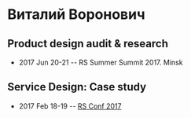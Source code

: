 # Виталий Воронович

## Product design audit &amp; research
- 2017 Jun 20-21 -- RS Summer Summit 2017. Minsk    
## Service Design: Case study
- 2017 Feb 18-19 -- [RS Conf 2017](https://www.youtube.com/watch?v=jPoizpg9MDE)    
